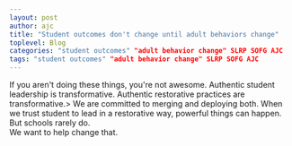 ```yaml
---
layout: post
author: ajc
title: "Student outcomes don't change until adult behaviors change"
toplevel: Blog
categories: "student outcomes" "adult behavior change" SLRP SOFG AJC
tags: "student outcomes" "adult behavior change" SLRP SOFG AJC
---
```


If you aren't doing these things, you're not awesome. Authentic student leadership is transformative. Authentic restorative practices are transformative.>
We are committed to merging and deploying both. When we trust student to lead in a restorative way, powerful things can happen. But schools rarely do.<br/>
We want to help change that.
